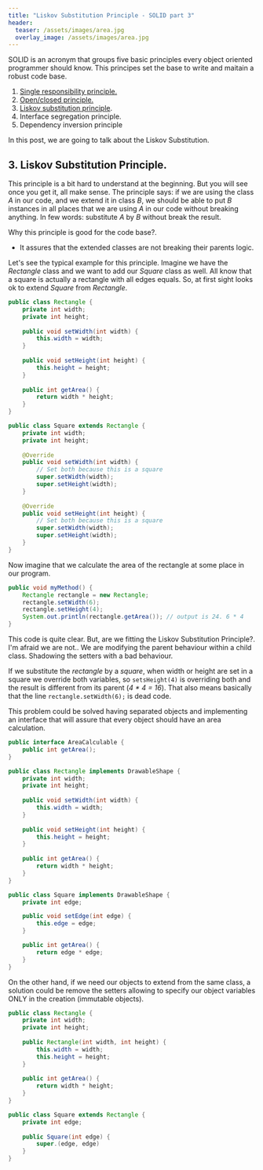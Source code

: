 ```yaml
---
title: "Liskov Substitution Principle - SOLID part 3"
header:
  teaser: /assets/images/area.jpg
  overlay_image: /assets/images/area.jpg
---
```


SOLID is an acronym that groups five basic principles every object oriented programmer should know. This principes set the base to write and maitain a robust code base.

1. [Single responsibility principle.](../SOLID-S/)
2. [Open/closed principle.](../SOLID-O/)
3. [Liskov substitution principle](../SOLID-L/).
4. Interface segregation principle.
5. Dependency inversion principle

In this post, we are going to talk about the Liskov Substitution.

## 3. Liskov Substitution Principle.

This principle is a bit hard to understand at the beginning. But you will see once you get it, all make sense. The principle says: if we are using the class _A_ in our code, and we extend it in class _B_, we should be able to put _B_ instances in all places that we are using _A_ in our code without breaking anything. In few words: substitute _A_ by _B_ without break the result.

Why this principle is good for the code base?.
- It assures that the extended classes are not breaking their parents logic.

Let's see the typical example for this principle. Imagine we have the _Rectangle_ class and we want to add our _Square_ class as well. All know that a square is actually a rectangle with all edges equals. So, at first sight looks ok to extend _Square_ from _Rectangle_.


```java
public class Rectangle {
	private int width;
    private int height;
 
    public void setWidth(int width) {
        this.width = width;
    }
 
    public void setHeight(int height) {
        this.height = height;
    }
 
    public int getArea() {
        return width * height;
    }
}
```

```java
public class Square extends Rectangle {
	private int width;
    private int height;
 
 	@Override
    public void setWidth(int width) {
    	// Set both because this is a square
        super.setWidth(width);
        super.setHeight(width);
    }
 
 	@Override
    public void setHeight(int height) {
    	// Set both because this is a square
        super.setWidth(width);
        super.setHeight(width);
    }
}
```

Now imagine that we calculate the area of the rectangle at some place in our program.

```java
public void myMethod() {
	Rectangle rectangle = new Rectangle;
	rectangle.setWidth(6);
    rectangle.setHeight(4);
	System.out.println(rectangle.getArea()); // output is 24. 6 * 4
}
```

This code is quite clear. But, are we fitting the Liskov Substitution Principle?. I'm afraid we are not.. We are modifying the parent behaviour within a child class. Shadowing the setters with a bad behaviour. 

If we substitute the _rectangle_ by a _square_, when width or height are set in a square we override both variables, so `setsHeight(4)` is overriding both and the result is different from its parent (_4 * 4 = 16_). That also means basically that the line `rectangle.setWidth(6);` is dead code.

This problem could be solved having separated objects and implementing an interface that will assure that every object should have an area calculation.

```java
public interface AreaCalculable {
	public int getArea();
}
```

```java
public class Rectangle implements DrawableShape {
	private int width;
    private int height;
 
    public void setWidth(int width) {
        this.width = width;
    }
 
    public void setHeight(int height) {
        this.height = height;
    }
 
    public int getArea() {
        return width * height;
    }
}

```

```java
public class Square implements DrawableShape {
	private int edge;

	public void setEdge(int edge) {
		this.edge = edge;
	}

	public int getArea() {
		return edge * edge;
	}
}
```

On the other hand, if we need our objects to extend from the same class, a solution could be remove the setters allowing to specify our object variables ONLY in the creation (immutable objects).

```java
public class Rectangle {
	private int width;
    private int height;
 
 	public Rectangle(int width, int height) {
 		this.width = width;
 		this.height = height;
 	}
    
    public int getArea() {
        return width * height;
    }
}
```

```java
public class Square extends Rectangle {
	private int edge;
 
 	public Square(int edge) {
 		super.(edge, edge)
 	}
}
```
